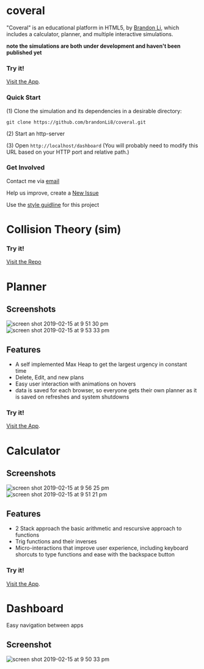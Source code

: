 <!--  README.md
      coveral
      Created by Brandon Li on 2/15/19.
      Copyright © 2019 Brandon Li. All rights reserved. 
-->
coveral
=============

"Coveral" is an educational platform in HTML5, by [Brandon Li](https://github.com/brandonLi8), which includes a calculator, planner, and multiple interactive simulations.

**note the simulations are both under development and haven't been published yet**

### Try it!
<a href="https://brandonli8.github.io/coveral/dashboard" target="_blank">Visit the App</a>.


### Quick Start
(1) Clone the simulation and its dependencies in a desirable directory:
```
git clone https://github.com/brandonLi8/coveral.git
```
(2) Start an http-server

(3) Open `http://localhost/dashboard` (You will probably need to modify this URL based on your HTTP port and relative path.)

### Get Involved

Contact me via <a href="mailto:brandon.li820@icloud.com" target="_blank"> email </a>

Help us improve, create a <a href="https://github.com/brandonLi8/coveral/issues" target="_blank">New Issue</a>

Use the [style guidline](Style.md) for this project

Collision Theory (sim)
=============

### Try it!
<a href="https://github.com/brandonLi8/Collision-Theory" target="_blank">Visit the Repo</a>



Planner
=============

## Screenshots
![screen shot 2019-02-15 at 9 51 30 pm](https://user-images.githubusercontent.com/42391580/52894772-ecc3e180-316c-11e9-91b5-0fed1ac3e4de.png)
![screen shot 2019-02-15 at 9 53 33 pm](https://user-images.githubusercontent.com/42391580/52894770-e9c8f100-316c-11e9-81ff-a507e22f6294.png)

## Features
- A self implemented Max Heap to get the largest urgency in constant time
- Delete, Edit, and new plans
- Easy user interaction with animations on hovers
- data is saved for each browser, so everyone gets their own planner as it is saved on refreshes and system shutdowns

### Try it!
<a href="https://brandonli8.github.io/coveral/planner" target="_blank">Visit the App</a>.

Calculator
=============

## Screenshots
![screen shot 2019-02-15 at 9 56 25 pm](https://user-images.githubusercontent.com/42391580/52894816-707dce00-316d-11e9-8c30-0a400f2c383f.png)
![screen shot 2019-02-15 at 9 51 21 pm](https://user-images.githubusercontent.com/42391580/52894817-72e02800-316d-11e9-88f2-20b8130972a6.png)

## Features
- 2 Stack approach the basic arithmetic and rescursive approach to functions
- Trig functions and their inverses
- Micro-interactions that improve user experience, including keyboard shorcuts to type functions and ease with the backspace button

### Try it!
<a href="https://brandonli8.github.io/coveral/calculator" target="_blank">Visit the App</a>.

Dashboard
=============
Easy navigation between apps
## Screenshot
![screen shot 2019-02-15 at 9 50 33 pm](https://user-images.githubusercontent.com/42391580/52894756-b8e8bc00-316c-11e9-8924-c28b4d606c16.png)
